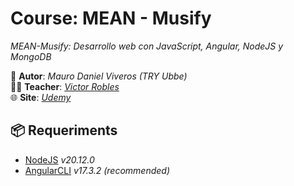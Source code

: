 # Course: MEAN - Musify
*MEAN-Musify: Desarrollo web con JavaScript, Angular, NodeJS y MongoDB*  

👤 **Autor**: *Mauro Daniel Viveros (TRY Ubbe)*  
👨‍🏫 **Teacher**: *[Victor Robles][teacher-link]*  
🌐 **Site**: *[Udemy][udemy-link]*  

## 📦 Requeriments
- [NodeJS][nodejs-link] _v20.12.0_
- [AngularCLI][angular-link] _v17.3.2 (recommended)_


[nodejs-link]: https://nodejs.org
[angular-link]: https://angular.io
[udemy-link]: https://www.udemy.com/course/desarrollo-web-con-javascript-angular-nodejs-y-mongodb/?couponCode=GENAISALE24
[teacher-link]: https://victorroblesweb.es/